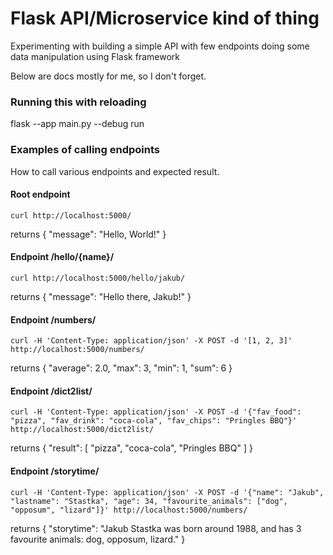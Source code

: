 # Flask API/Microservice kind of thing

Experimenting with building a simple API with few endpoints doing some data manipulation using Flask framework

Below are docs mostly for me, so I don't forget.

### Running this with reloading
flask --app main.py --debug run

### Examples of calling endpoints
How to call various endpoints and expected result.

#### Root endpoint

`curl http://localhost:5000/`

returns {
  "message": "Hello, World!"
}


#### Endpoint /hello/{name}/
`curl http://localhost:5000/hello/jakub/`

returns {
  "message": "Hello there, Jakub!"
}

#### Endpoint /numbers/
`curl -H 'Content-Type: application/json' -X POST -d '[1, 2, 3]' http://localhost:5000/numbers/`

returns {
  "average": 2.0,
  "max": 3,
  "min": 1,
  "sum": 6
}

#### Endpoint /dict2list/
`curl -H 'Content-Type: application/json' -X POST -d '{"fav_food": "pizza", "fav_drink": "coca-cola", "fav_chips": "Pringles BBQ"}' http://localhost:5000/dict2list/`

returns {
  "result": [
    "pizza",
    "coca-cola",
    "Pringles BBQ"
  ]
}

#### Endpoint /storytime/
`curl -H 'Content-Type: application/json' -X POST -d '{"name": "Jakub", "lastname": "Stastka", "age": 34, "favourite_animals": ["dog", "opposum", "lizard"]}' http://localhost:5000/numbers/`

returns {
  "storytime": "Jakub Stastka was born around 1988, and has 3 favourite animals: dog, opposum, lizard."
}
